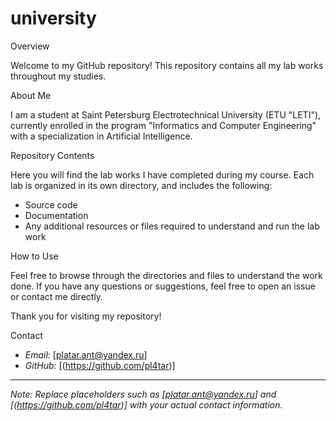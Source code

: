 # university
Overview

Welcome to my GitHub repository! This repository contains all my lab works throughout my studies.

About Me

I am a student at Saint Petersburg Electrotechnical University (ETU "LETI"), currently enrolled in the program "Informatics and Computer Engineering" with a specialization in Artificial Intelligence.

Repository Contents

Here you will find the lab works I have completed during my course. Each lab is organized in its own directory, and includes the following:

- Source code
- Documentation
- Any additional resources or files required to understand and run the lab work

How to Use

Feel free to browse through the directories and files to understand the work done. If you have any questions or suggestions, feel free to open an issue or contact me directly.

Thank you for visiting my repository!

Contact

- *Email:* [platar.ant@yandex.ru]
- *GitHub:* [(https://github.com/pl4tar)]

---

*Note: Replace placeholders such as [platar.ant@yandex.ru] and [(https://github.com/pl4tar)] with your actual contact information.*
